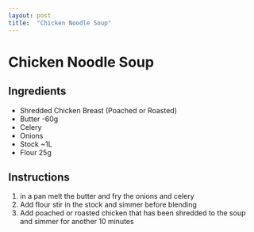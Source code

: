 ```yaml
---
layout: post
title:  "Chicken Noodle Soup"
---
```


# Chicken Noodle Soup

## Ingredients
* Shredded Chicken Breast (Poached or Roasted)
* Butter -60g
* Celery
* Onions
* Stock ~1L
* Flour 25g

## Instructions
1. in a pan melt the butter and fry the onions and celery
2. Add flour stir in the stock and simmer before blending
3. Add poached or roasted chicken that has been shredded to the soup and simmer for another 10 minutes
